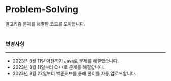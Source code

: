 # Problem-Solving
알고리즘 문제를 해결한 코드를 모아둡니다.
<br><br>

### 변경사항
___
* 2023년 8월 11일 이전까지 Java로 문제를 해결했습니다.
* 2023년 8월 11일부터 C++로 문제를 해결합니다.
* 2023년 9월 22일부터 백준허브를 통해 풀이를 자동 업로드합니다.
